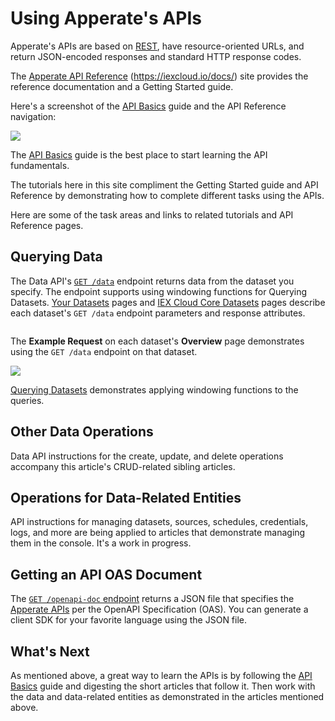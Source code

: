 # Using Apperate's APIs

Apperate's APIs are based on [REST](https://en.wikipedia.org/wiki/Representational_state_transfer), have resource-oriented URLs, and return JSON-encoded responses and standard HTTP response codes. 

The [Apperate API Reference](https://iexcloud.io/docs/) (<https://iexcloud.io/docs/>) site provides the reference documentation and a Getting Started guide. 

Here's a screenshot of the [API Basics](https://iexcloud.io/docs/api-basics) guide and the API Reference navigation:

![](./apperate-api-basics/api-reference-api-basics.png)

The [API Basics](https://iexcloud.io/docs/api-basics) guide is the best place to start learning the API fundamentals.

The tutorials here in this site compliment the Getting Started guide and API Reference by demonstrating how to complete different tasks using the APIs.

Here are some of the task areas and links to related tutorials and API Reference pages.

## Querying Data

The Data API's [`GET /data`](https://iexcloud.io/docs/apperate-apis/data/get-data) endpoint returns data from the dataset you specify. The endpoint supports using windowing functions for Querying Datasets. [Your Datasets](https://iexcloud.io/docs/datasets) pages and [IEX Cloud Core Datasets](https://iexcloud.io/docs/core) pages describe each dataset's `GET /data` endpoint parameters and response attributes.

```{important} We are in the process of migrating legacy IEX Cloud Core Data to IEX Cloud Core Datasets in Apperate. IEX Cloud's API reference is currently split between Apperate's [API Reference](https://iexcloud.io/docs/) and the [Legacy API Reference](https://iexcloud.io/docs/api/). If the [API Reference](https://iexcloud.io/docs/) doesn't list the data you want, please check the [Legacy API Reference](https://iexcloud.io/docs/api/).
```

The **Example Request** on each dataset's **Overview** page demonstrates using the `GET /data` endpoint on that dataset.

![](./apperate-api-basics/example_request.png)

[Querying Datasets](./querying-data/querying-datasets.md) demonstrates applying windowing functions to the queries.

## Other Data Operations

Data API instructions for the create, update, and delete operations accompany this article's CRUD-related sibling articles.

## Operations for Data-Related Entities

API instructions for managing datasets, sources, schedules, credentials, logs, and more are being applied to articles that demonstrate managing them in the console. It's a work in progress.

## Getting an API OAS Document

The [`GET /openapi-doc` endpoint](https://iexcloud.io/docs/apperate-apis/advanced/get-openapi-json) returns a JSON file that specifies the [Apperate APIs](https://iexcloud.io/docs/apperate-apis) per the OpenAPI Specification (OAS). You can generate a client SDK for your favorite language using the JSON file. 

## What's Next

As mentioned above, a great way to learn the APIs is by following the [API Basics](https://iexcloud.io/docs/api-basics) guide and digesting the short articles that follow it. Then work with the data and data-related entities as demonstrated in the articles mentioned above.